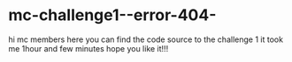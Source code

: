 # mc-challenge1--error-404-
hi mc members here you can find the code source to the challenge 1 it took me 1hour and few minutes hope you like it!!!
